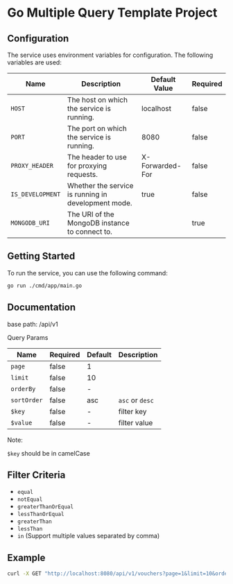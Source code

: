# Go Multiple Query Template Project

## Configuration

The service uses environment variables for configuration. The following variables are used:

| Name             | Description                                         | Default Value   | Required |
| ---------------- | --------------------------------------------------- | --------------- | -------- |
| `HOST`           | The host on which the service is running.           | localhost       | false    |
| `PORT`           | The port on which the service is running.           | 8080            | false    |
| `PROXY_HEADER`   | The header to use for proxying requests.            | X-Forwarded-For | false    |
| `IS_DEVELOPMENT` | Whether the service is running in development mode. | true            | false    |
| `MONGODB_URI`    | The URI of the MongoDB instance to connect to.      |                 | true     |

## Getting Started

To run the service, you can use the following command:

```bash
go run ./cmd/app/main.go
```

## Documentation

base path: /api/v1

Query Params

| Name        | Required | Default | Description     |
| ----------- | -------- | ------- | --------------- |
| `page`      | false    | 1       |                 |
| `limit`     | false    | 10      |                 |
| `orderBy`   | false    | -       |                 |
| `sortOrder` | false    | asc     | `asc` or `desc` |
| `$key`      | false    | -       | filter key      |
| `$value`    | false    | -       | filter value    |

Note:

`$key` should be in camelCase

## Filter Criteria

- `equal`
- `notEqual`
- `greaterThanOrEqual`
- `lessThanOrEqual`
- `greaterThan`
- `lessThan`
- `in` (Support multiple values separated by comma)

## Example

```bash
curl -X GET "http://localhost:8080/api/v1/vouchers?page=1&limit=10&orderBy=skuName&sortOrder=asc&sku.equal=IDMR100"
```
